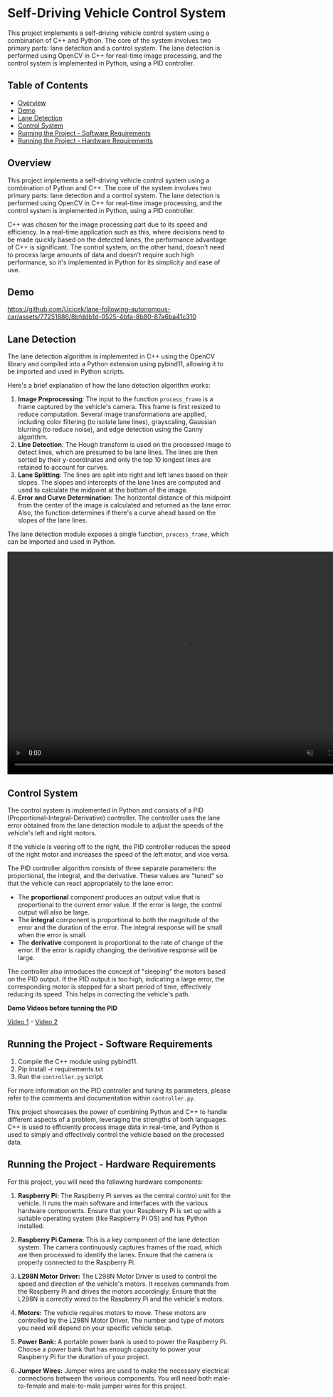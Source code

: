 # Self-Driving Vehicle Control System
This project implements a self-driving vehicle control system using a combination of C++ and Python. The core of the system involves two primary parts: lane detection and a control system. The lane detection is performed using OpenCV in C++ for real-time image processing, and the control system is implemented in Python, using a PID controller. 
## Table of Contents
- [Overview](#overview)
- [Demo](#demo)
- [Lane Detection](#lane-detection)
- [Control System](#control-system)
- [Running the Project - Software Requirements](#running-the-project---software-requirements)
- [Running the Project - Hardware Requirements](#running-the-project---hardware-requirements)
  

## Overview
This project implements a self-driving vehicle control system using a combination of Python and C++. The core of the system involves two primary parts: lane detection and a control system. The lane detection is performed using OpenCV in C++ for real-time image processing, and the control system is implemented in Python, using a PID controller.

C++ was chosen for the image processing part due to its speed and efficiency. In a real-time application such as this, where decisions need to be made quickly based on the detected lanes, the performance advantage of C++ is significant. The control system, on the other hand, doesn't need to process large amounts of data and doesn't require such high performance, so it's implemented in Python for its simplicity and ease of use.
## Demo


https://github.com/Ucicek/lane-following-autonomous-car/assets/77251886/8bfddb1d-0525-4bfa-8b80-87a6ba41c310



## Lane Detection
The lane detection algorithm is implemented in C++ using the OpenCV library and compiled into a Python extension using pybind11, allowing it to be imported and used in Python scripts.

Here's a brief explanation of how the lane detection algorithm works:

1. **Image Preprocessing**: The input to the function `process_frame` is a frame captured by the vehicle's camera. This frame is first resized to reduce computation. Several image transformations are applied, including color filtering (to isolate lane lines), grayscaling, Gaussian blurring (to reduce noise), and edge detection using the Canny algorithm.
2. **Line Detection**: The Hough transform is used on the processed image to detect lines, which are presumed to be lane lines. The lines are then sorted by their y-coordinates and only the top 10 longest lines are retained to account for curves.
3. **Lane Splitting**: The lines are split into right and left lanes based on their slopes. The slopes and intercepts of the lane lines are computed and used to calculate the midpoint at the bottom of the image.
4. **Error and Curve Determination**: The horizontal distance of this midpoint from the center of the image is calculated and returned as the lane error. Also, the function determines if there's a curve ahead based on the slopes of the lane lines.

The lane detection module exposes a single function, `process_frame`, which can be imported and used in Python.

<video controls="" width="800" height="500" muted="" loop="" autoplay="">
<source src="https://github.com/Ucicek/autonomous_car/assets/77251886/0eb9cf70-939f-48f9-afff-4825edf3d65a" type="video/mp4"> </video>



## Control System
The control system is implemented in Python and consists of a PID (Proportional-Integral-Derivative) controller. The controller uses the lane error obtained from the lane detection module to adjust the speeds of the vehicle's left and right motors.

If the vehicle is veering off to the right, the PID controller reduces the speed of the right motor and increases the speed of the left motor, and vice versa.

The PID controller algorithm consists of three separate parameters: the proportional, the integral, and the derivative. These values are "tuned" so that the vehicle can react appropriately to the lane error:

- The **proportional** component produces an output value that is proportional to the current error value. If the error is large, the control output will also be large.
- The **integral** component is proportional to both the magnitude of the error and the duration of the error. The integral response will be small when the error is small.
- The **derivative** component is proportional to the rate of change of the error. If the error is rapidly changing, the derivative response will be large.

The controller also introduces the concept of "sleeping" the motors based on the PID output. If the PID output is too high, indicating a large error, the corresponding motor is stopped for a short period of time, effectively reducing its speed. This helps in correcting the vehicle's path.

**Demo Videos before tunning the PID** 


[Video 1](https://github.com/Ucicek/autonomous_car/assets/77251886/b224acc3-1a3e-47cf-9f6f-27a4d97acc5d) - [Video 2](https://github.com/Ucicek/autonomous_car/assets/77251886/92929591-4b71-4de2-9d60-ccf0d3b67611)




## Running the Project - Software Requirements
1. Compile the C++ module using pybind11.
2. Pip install -r requirements.txt
3. Run the `controller.py` script.

For more information on the PID controller and tuning its parameters, please refer to the comments and documentation within `controller.py`.

This project showcases the power of combining Python and C++ to handle different aspects of a problem, leveraging the strengths of both languages. C++ is used to efficiently process image data in real-time, and Python is used to simply and effectively control the vehicle based on the processed data.

## Running the Project - Hardware Requirements

For this project, you will need the following hardware components:

1. **Raspberry Pi:** The Raspberry Pi serves as the central control unit for the vehicle. It runs the main software and interfaces with the various hardware components. Ensure that your Raspberry Pi is set up with a suitable operating system (like Raspberry Pi OS) and has Python installed.

2. **Raspberry Pi Camera:** This is a key component of the lane detection system. The camera continuously captures frames of the road, which are then processed to identify the lanes. Ensure that the camera is properly connected to the Raspberry Pi.

3. **L298N Motor Driver:** The L298N Motor Driver is used to control the speed and direction of the vehicle's motors. It receives commands from the Raspberry Pi and drives the motors accordingly. Ensure that the L298N is correctly wired to the Raspberry Pi and the vehicle's motors.

4. **Motors:** The vehicle requires motors to move. These motors are controlled by the L298N Motor Driver. The number and type of motors you need will depend on your specific vehicle setup.

5. **Power Bank:** A portable power bank is used to power the Raspberry Pi. Choose a power bank that has enough capacity to power your Raspberry Pi for the duration of your project.

6. **Jumper Wires:** Jumper wires are used to make the necessary electrical connections between the various components. You will need both male-to-female and male-to-male jumper wires for this project.



